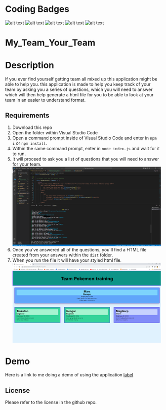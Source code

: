 # Coding Badges
![alt text](https://img.shields.io/badge/Node.js-modules-green)
![alt text](https://img.shields.io/badge/JavaScript-.js-yellowgreen)
![alt text](https://img.shields.io/badge/HTML-.html-orange)
![alt text](https://img.shields.io/badge/CSS-.css-blue)
![alt text](https://img.shields.io/badge/Jest%20Test-jest-red)

# My_Team_Your_Team

# Description
If you ever find yourself getting team all mixed up this application might be able to help you. this application is made to help you keep track of your team by asking you a series of questions, which you will need to answer which will then help generate a html file for you to be able to look at your team in an easier to understand format. 


## Requirements
1. Download this repo
3. Open the folder within Visual Studio Code
4. Open a command prompt inside of Visual Studio Code and enter in `npm i` or `npm install`.
5. Within the same command prompt, enter in `node index.js` and wait for it to run.
6. It will proceed to ask you a list of questions that you will need to answer for your team.
![Command line questions](./assets/img/Screenshot%20of%20program%20running.png)
6. Once you've answered all of the questions, you'll find a HTML file created from your answers within the `dist` folder.
7. When you run the file it will have your styled html file. 
![Website Example](./assets/img/Screenshot-of-example-website.png)

# Demo
Here is a link to me doing a demo of using the application
[label](assets/recording/Team_HTML_Demo.webm)

## License
Please refer to the license in the github repo.